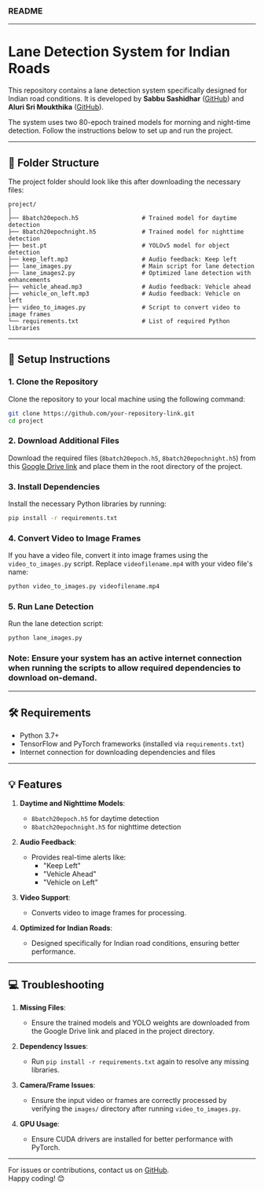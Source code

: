 ### README

---

# Lane Detection System for Indian Roads

This repository contains a lane detection system specifically designed for Indian road conditions. It is developed by **Sabbu Sashidhar** ([GitHub](https://github.com/sashidhar498)) and **Aluri Sri Moukthika** ([GitHub](https://github.com/SriMoukthika12)).

The system uses two 80-epoch trained models for morning and night-time detection. Follow the instructions below to set up and run the project.

---

## 📂 **Folder Structure**
The project folder should look like this after downloading the necessary files:

```
project/
│
├── 8batch20epoch.h5                  # Trained model for daytime detection
├── 8batch20epochnight.h5             # Trained model for nighttime detection
├── best.pt                           # YOLOv5 model for object detection
├── keep_left.mp3                     # Audio feedback: Keep left
├── lane_images.py                    # Main script for lane detection
├── lane_images2.py                   # Optimized lane detection with enhancements
├── vehicle_ahead.mp3                 # Audio feedback: Vehicle ahead
├── vehicle_on_left.mp3               # Audio feedback: Vehicle on left
├── video_to_images.py                # Script to convert video to image frames
└── requirements.txt                  # List of required Python libraries
```

---

## 🚀 **Setup Instructions**

### 1. Clone the Repository
Clone the repository to your local machine using the following command:
```bash
git clone https://github.com/your-repository-link.git
cd project
```

### 2. Download Additional Files
Download the required files (`8batch20epoch.h5`, `8batch20epochnight.h5`) from this [Google Drive link](https://drive.google.com/drive/folders/1FPihPe9Cc6lBjZaS4eP6jt-jCzKFSWV6?usp=sharing) and place them in the root directory of the project.

### 3. Install Dependencies
Install the necessary Python libraries by running:
```bash
pip install -r requirements.txt
```

### 4. Convert Video to Image Frames
If you have a video file, convert it into image frames using the `video_to_images.py` script. Replace `videofilename.mp4` with your video file's name:
```bash
python video_to_images.py videofilename.mp4
```

### 5. Run Lane Detection
Run the lane detection script:
```bash
python lane_images.py
```

### **Note**: Ensure your system has an active internet connection when running the scripts to allow required dependencies to download on-demand.

---

## 🛠️ **Requirements**
- Python 3.7+
- TensorFlow and PyTorch frameworks (installed via `requirements.txt`)
- Internet connection for downloading dependencies and files

---

## 💡 **Features**
1. **Daytime and Nighttime Models**:
   - `8batch20epoch.h5` for daytime detection
   - `8batch20epochnight.h5` for nighttime detection

2. **Audio Feedback**:
   - Provides real-time alerts like:
     - "Keep Left"
     - "Vehicle Ahead"
     - "Vehicle on Left"

3. **Video Support**:
   - Converts video to image frames for processing.

4. **Optimized for Indian Roads**:
   - Designed specifically for Indian road conditions, ensuring better performance.

---

## 💻 **Troubleshooting**
1. **Missing Files**:
   - Ensure the trained models and YOLO weights are downloaded from the Google Drive link and placed in the project directory.

2. **Dependency Issues**:
   - Run `pip install -r requirements.txt` again to resolve any missing libraries.

3. **Camera/Frame Issues**:
   - Ensure the input video or frames are correctly processed by verifying the `images/` directory after running `video_to_images.py`.

4. **GPU Usage**:
   - Ensure CUDA drivers are installed for better performance with PyTorch.

---

For issues or contributions, contact us on [GitHub](https://github.com/sashidhar498).  
Happy coding! 😊

